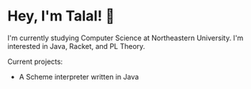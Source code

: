 # Hey, I'm Talal! 🤠
I'm currently studying Computer Science at Northeastern University.
I'm  interested in Java, Racket, and PL Theory.

Current projects:
 * A Scheme interpreter written in Java
